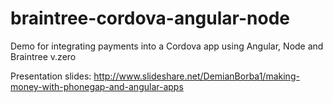 # braintree-cordova-angular-node
Demo for integrating payments into a Cordova app using Angular, Node and Braintree v.zero

Presentation slides: http://www.slideshare.net/DemianBorba1/making-money-with-phonegap-and-angular-apps